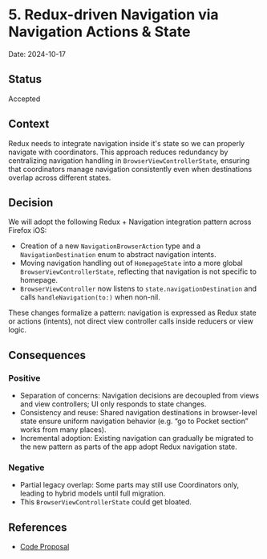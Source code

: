 # 5. Redux-driven Navigation via Navigation Actions & State

Date: 2024-10-17

## Status

Accepted

## Context

Redux needs to integrate navigation inside it's state so we can properly navigate with coordinators. This approach reduces redundancy by centralizing navigation handling in `BrowserViewControllerState`, ensuring that coordinators manage navigation consistently even when destinations overlap across different states.

## Decision

We will adopt the following Redux + Navigation integration pattern across Firefox iOS:
- Creation of a new `NavigationBrowserAction` type and a `NavigationDestination` enum to abstract navigation intents. 
- Moving navigation handling out of `HomepageState` into a more global `BrowserViewControllerState`, reflecting that navigation is not specific to homepage. 
- `BrowserViewController` now listens to `state.navigationDestination` and calls `handleNavigation(to:)` when non-nil. 

These changes formalize a pattern: navigation is expressed as Redux state or actions (intents), not direct view controller calls inside reducers or view logic.

## Consequences

### Positive
- Separation of concerns: Navigation decisions are decoupled from views and view controllers; UI only responds to state changes.
- Consistency and reuse: Shared navigation destinations in browser-level state ensure uniform navigation behavior (e.g. “go to Pocket section” works from many places).
- Incremental adoption: Existing navigation can gradually be migrated to the new pattern as parts of the app adopt Redux navigation state.

### Negative
- Partial legacy overlap: Some parts may still use Coordinators only, leading to hybrid models until full migration.
- This `BrowserViewControllerState` could get bloated.

## References

- [Code Proposal](https://github.com/mozilla-mobile/firefox-ios/pull/22597)